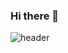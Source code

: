 ### Hi there 👋
![header](https://capsule-render.vercel.app/api?type=slice&color=timeAuto&height=300&section=header&text=capsule%20render&fontSize=90)


<!--
**Moonss-0913/Moonss-0913** is a ✨ _special_ ✨ repository because its `README.md` (this file) appears on your GitHub profile.

Here are some ideas to get you started:

- 🔭 I’m currently working on ...
- 🌱 I’m currently learning ...
- 👯 I’m looking to collaborate on ...
- 🤔 I’m looking for help with ...
- 💬 Ask me about ...
- 📫 How to reach me: ...
- 😄 Pronouns: ...
- ⚡ Fun fact: ...
-->
